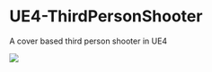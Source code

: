 # UE4-ThirdPersonShooter
A cover based third person shooter in UE4

[![](https://i.imgur.com/tLurnqN.jpg)](https://imgur.com/a/4txZ5CF)
